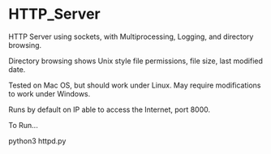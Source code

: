 # HTTP_Server
HTTP Server using sockets, with Multiprocessing, Logging, and directory browsing.

Directory browsing shows Unix style file permissions, file size, last modified date.

Tested on Mac OS, but should work under Linux. May require modifications to work under Windows.

Runs by default on IP able to access the Internet, port 8000.

To Run...

python3 httpd.py
